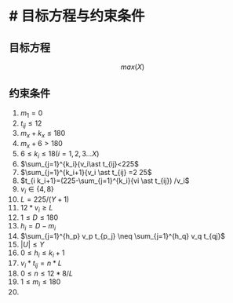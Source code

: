 # # 目标方程与约束条件

## 目标方程

$$max(X)$$

## 约束条件

1.  $m_1 = 0$
2. $t_{ij} \leq 12$
3. $m_x+k_x \leq 180$
4. $m_x+6>180$
5. $6 \leq k_i \leq 18(i=1,2,3...X)$
6. $\sum_{j=1}^{k_i}{v_i\ast t_{ij}<225$
7. $\sum_{j=1}^{k_i+1}{v_i \ast t_{ij} =2 25$
8. $t_{i k_i+1}=(225-\sum_{j=1}^{k_i}{vi \ast t_{ij}) /v_i$
9. $v_i\in \left\{4,8 \right\}$
10. $L=225/(Y+1)$
11. $12*v_i\geq L$
12. $1 \leq D \leq 180$
13. $h_i=D-m_i$
14. $\sum_{j=1}^{h_p} v_p t_{p_j} \neq \sum_{j=1}^{h_q} v_q t_{qj}$
15. $|U| \leq Y$
16. $0 \leq h_i \leq k_i+1$
17. $v_i*t_{ij} = n*L$
18. $0 \leq n \leq 12*8/L$
19. $1 \leq m_i \leq 180$
20. 
